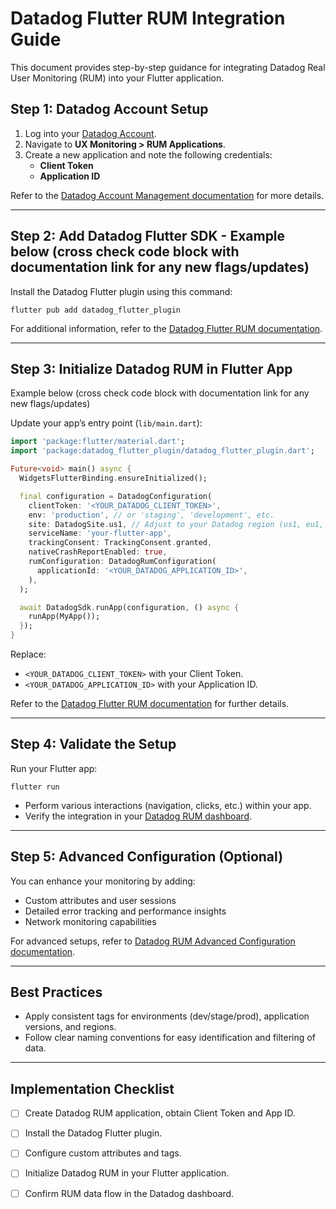 # Datadog Flutter RUM Integration Guide

This document provides step-by-step guidance for integrating Datadog Real User Monitoring (RUM) into your Flutter application.

## Step 1: Datadog Account Setup

1. Log into your [Datadog Account](https://app.datadoghq.com/).
2. Navigate to **UX Monitoring > RUM Applications**.
3. Create a new application and note the following credentials:
   - **Client Token**
   - **Application ID**

Refer to the [Datadog Account Management documentation](https://docs.datadoghq.com/account_management/) for more details.

---

## Step 2: Add Datadog Flutter SDK - Example below (cross check code block with documentation link for any new flags/updates)

Install the Datadog Flutter plugin using this command:

```shell
flutter pub add datadog_flutter_plugin
```

For additional information, refer to the [Datadog Flutter RUM documentation](https://docs.datadoghq.com/real_user_monitoring/flutter/).

---

## Step 3: Initialize Datadog RUM in Flutter App

Example below (cross check code block with documentation link for any new flags/updates)

Update your app’s entry point (`lib/main.dart`):

```dart
import 'package:flutter/material.dart';
import 'package:datadog_flutter_plugin/datadog_flutter_plugin.dart';

Future<void> main() async {
  WidgetsFlutterBinding.ensureInitialized();

  final configuration = DatadogConfiguration(
    clientToken: '<YOUR_DATADOG_CLIENT_TOKEN>',
    env: 'production', // or 'staging', 'development', etc.
    site: DatadogSite.us1, // Adjust to your Datadog region (us1, eu1, etc.)
    serviceName: 'your-flutter-app',
    trackingConsent: TrackingConsent.granted,
    nativeCrashReportEnabled: true,
    rumConfiguration: DatadogRumConfiguration(
      applicationId: '<YOUR_DATADOG_APPLICATION_ID>',
    ),
  );

  await DatadogSdk.runApp(configuration, () async {
    runApp(MyApp());
  });
}
```

Replace:
- `<YOUR_DATADOG_CLIENT_TOKEN>` with your Client Token.
- `<YOUR_DATADOG_APPLICATION_ID>` with your Application ID.

Refer to the [Datadog Flutter RUM documentation](https://docs.datadoghq.com/real_user_monitoring/flutter/) for further details.

---

## Step 4: Validate the Setup

Run your Flutter app:

```shell
flutter run
```

- Perform various interactions (navigation, clicks, etc.) within your app.
- Verify the integration in your [Datadog RUM dashboard](https://docs.datadoghq.com/real_user_monitoring/explorer/).

---

## Step 5: Advanced Configuration (Optional)

You can enhance your monitoring by adding:
- Custom attributes and user sessions
- Detailed error tracking and performance insights
- Network monitoring capabilities

For advanced setups, refer to [Datadog RUM Advanced Configuration documentation](https://docs.datadoghq.com/real_user_monitoring/guide/advanced_configuration/).

---

## Best Practices
- Apply consistent tags for environments (dev/stage/prod), application versions, and regions.
- Follow clear naming conventions for easy identification and filtering of data.

---

## Implementation Checklist
- [ ] Create Datadog RUM application, obtain Client Token and App ID.
- [ ] Install the Datadog Flutter plugin.
- [ ] Configure custom attributes and tags.
- [ ] Initialize Datadog RUM in your Flutter application.
- [ ] Confirm RUM data flow in the Datadog dashboard.



